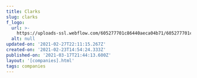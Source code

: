 ```yaml
---
title: Clarks
slug: clarks
f_logo:
  url: >-
    https://uploads-ssl.webflow.com/605277701c86440aeca04b71/605277701c86444aaba04c90_clarkswhite.png
  alt: null
updated-on: '2021-02-27T22:11:15.267Z'
created-on: '2021-02-23T14:54:24.333Z'
published-on: '2021-03-17T21:44:13.600Z'
layout: '[companies].html'
tags: companies
---
```



